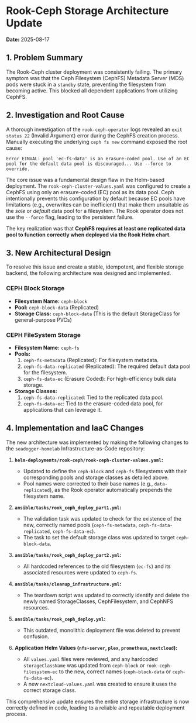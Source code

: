 # Rook-Ceph Storage Architecture Update

**Date:** 2025-08-17

## 1. Problem Summary

The Rook-Ceph cluster deployment was consistently failing. The primary symptom was that the Ceph Filesystem (CephFS) Metadata Server (MDS) pods were stuck in a `standby` state, preventing the filesystem from becoming active. This blocked all dependent applications from utilizing CephFS.

## 2. Investigation and Root Cause

A thorough investigation of the `rook-ceph-operator` logs revealed an `exit status 22` (Invalid Argument) error during the CephFS creation process. Manually executing the underlying `ceph fs new` command exposed the root cause:

`Error EINVAL: pool 'ec-fs-data' is an erasure-coded pool. Use of an EC pool for the default data pool is discouraged... Use --force to override.`

The core issue was a fundamental design flaw in the Helm-based deployment. The `rook-ceph-cluster-values.yaml` was configured to create a CephFS using only an erasure-coded (EC) pool as its data pool. Ceph intentionally prevents this configuration by default because EC pools have limitations (e.g., overwrites can be inefficient) that make them unsuitable as the *sole* or *default* data pool for a filesystem. The Rook operator does not use the `--force` flag, leading to the persistent failure.

The key realization was that **CephFS requires at least one replicated data pool to function correctly when deployed via the Rook Helm chart.**

## 3. New Architectural Design

To resolve this issue and create a stable, idempotent, and flexible storage backend, the following architecture was designed and implemented.

### CEPH Block Storage
-   **Filesystem Name:** `ceph-block`
-   **Pool:** `ceph-block-data` (Replicated)
-   **Storage Class:** `ceph-block-data` (This is the default StorageClass for general-purpose PVCs)

### CEPH FileSystem Storage
-   **Filesystem Name:** `ceph-fs`
-   **Pools:**
    1.  `ceph-fs-metadata` (Replicated): For filesystem metadata.
    2.  `ceph-fs-data-replicated` (Replicated): The required default data pool for the filesystem.
    3.  `ceph-fs-data-ec` (Erasure Coded): For high-efficiency bulk data storage.
-   **Storage Classes:**
    1.  `ceph-fs-data-replicated`: Tied to the replicated data pool.
    2.  `ceph-fs-data-ec`: Tied to the erasure-coded data pool, for applications that can leverage it.

## 4. Implementation and IaaC Changes

The new architecture was implemented by making the following changes to the `seadogger-homelab` Infrastructure-as-Code repository:

1.  **`helm-deployments/rook-ceph/rook-ceph-cluster-values.yaml`:**
    *   Updated to define the `ceph-block` and `ceph-fs` filesystems with their corresponding pools and storage classes as detailed above.
    *   Pool names were corrected to their base names (e.g., `data-replicated`), as the Rook operator automatically prepends the filesystem name.

2.  **`ansible/tasks/rook_ceph_deploy_part1.yml`:**
    *   The validation task was updated to check for the existence of the new, correctly named pools (`ceph-fs-metadata`, `ceph-fs-data-replicated`, `ceph-fs-data-ec`).
    *   The task to set the default storage class was updated to target `ceph-block-data`.

3.  **`ansible/tasks/rook_ceph_deploy_part2.yml`:**
    *   All hardcoded references to the old filesystem (`ec-fs`) and its associated resources were updated to `ceph-fs`.

4.  **`ansible/tasks/cleanup_infrastructure.yml`:**
    *   The teardown script was updated to correctly identify and delete the newly named StorageClasses, CephFilesystem, and CephNFS resources.

5.  **`ansible/tasks/rook_ceph_deploy.yml`:**
    *   This outdated, monolithic deployment file was deleted to prevent confusion.

6.  **Application Helm Values (`nfs-server`, `plex`, `prometheus`, `nextcloud`):**
    *   All `values.yaml` files were reviewed, and any hardcoded `storageClassName` was updated from `ceph-block` or `rook-ceph-filesystem-ec` to the new, correct names (`ceph-block-data` or `ceph-fs-data-ec`).
    *   A new `nextcloud-values.yaml` was created to ensure it uses the correct storage class.

This comprehensive update ensures the entire storage infrastructure is now correctly defined in code, leading to a reliable and repeatable deployment process.
